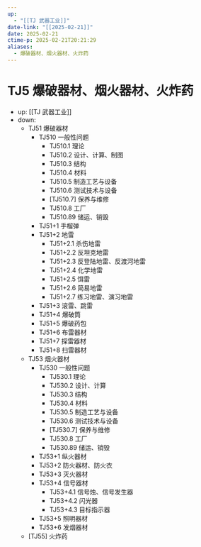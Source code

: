 ```yaml
---
up:
  - "[[TJ 武器工业]]"
date-link: "[[2025-02-21]]"
date: 2025-02-21
ctime-p: 2025-02-21T20:21:29
aliases:
  - 爆破器材、烟火器材、火炸药
---
```


# TJ5 爆破器材、烟火器材、火炸药

- up: [[TJ 武器工业]]
- down:	
	- TJ51 爆破器材
		- TJ510 一般性问题
			- TJ510.1 理论
			- TJ510.2 设计、计算、制图
			- TJ510.3 结构
			- TJ510.4 材料
			- TJ510.5 制造工艺与设备
			- TJ510.6 测试技术与设备
			- [TJ510.7] 保养与维修
			- TJ510.8 工厂
			- TJ510.89 储运、销毁
		- TJ51+1 手榴弹
		- TJ51+2 地雷
			- TJ51+2.1 杀伤地雷
			- TJ51+2.2 反坦克地雷
			- TJ51+2.3 反登陆地雷、反渡河地雷
			- TJ51+2.4 化学地雷
			- TJ51+2.5 饵雷
			- TJ51+2.6 简易地雷
			- TJ51+2.7 练习地雷、演习地雷
		- TJ51+3 滚雷、跳雷
		- TJ51+4 爆破筒
		- TJ51+5 爆破药包
		- TJ51+6 布雷器材
		- TJ51+7 探雷器材
		- TJ51+8 扫雷器材
	- TJ53 烟火器材
		- TJ530 一般性问题
			- TJ530.1 理论
			- TJ530.2 设计、计算
			- TJ530.3 结构
			- TJ530.4 材料
			- TJ530.5 制造工艺与设备
			- TJ530.6 测试技术与设备
			- [TJ530.7] 保养与维修
			- TJ530.8 工厂
			- TJ530.89 储运、销毁
		- TJ53+1 纵火器材
		- TJ53+2 防火器材、防火衣
		- TJ53+3 灭火器材
		- TJ53+4 信号器材
			- TJ53+4.1 信号烛、信号发生器
			- TJ53+4.2 闪光器
			- TJ53+4.3 目标指示器
		- TJ53+5 照明器材
		- TJ53+6 发烟器材
	- [TJ55] 火炸药
